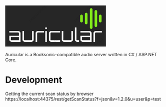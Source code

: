 ![Auricular](logo_tight.png)

Auricular is a Booksonic-compatible audio server written in C# / ASP.NET Core.


# Development
Getting the current scan status by browser
https://localhost:44375/rest/getScanStatus?f=json&v=1.2.0&u=user&p=test